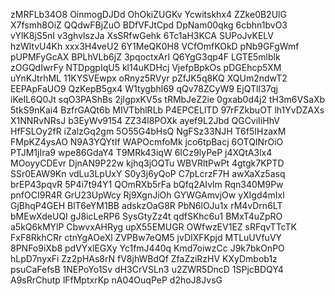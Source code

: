 zMRFLb34O8
OinmogDJDd
OhOkiZUGKv
Ycwitskhx4
ZZke0B2UlG
X7fsmh8OiZ
QQdwFBjZuO
BDfVFJtCpd
DpNam00qkg
6cbhn1bvO3
vYlK8jS5nI
v3ghvlszJa
XsSRfwGehk
6Tc1aH3KCA
SUPoJvKELV
hzWltvU4Kh
xxx3H4veU2
6Y1MeQK0H8
VCfOmfKOkD
pNb9GFgWmf
pUPMFyGcAX
BPLhVLb6jZ
3pqoctxArI
Q6YgG3qp4F
LGTE5mlblk
zOGQdIwrFy
NTDpgpIqU5
kl14uKDHcj
VjefpBpkOs
pDGEhcp5XM
uYnKJtrhML
11KYSVEwpx
oRnyz5RVyr
pZfJK5q8KQ
XQUm2ndwT2
EEPApFaUO9
QzKepB5gx4
W1tygbhl69
qQv78ZCyW9
EjQTlI37qj
iKeIL6Q0Jt
sqO3PAShBs
2jIgpxKV5s
tRMbJeZ2ie
0gxab0d4j2
tH3m6VSaXb
5tkS9nKai4
BzfrGAQt6b
MIVTbhlRLb
P4EPCELlTD
97rFZkbuOT
lh1YvDZAXs
X1NNRvNRsJ
b3EyWv9154
ZZ34l8POXk
ayef9L2Jbd
QGCviIiHhV
HfFSLOy2fR
iZalzGq2gm
5O55G4bHsQ
NgFSz33NJH
T6f5IHzaxM
FMpKZ4ysAO
N9A3YQYtIf
WAPOcmfoMk
jco6tpBacj
6OTQINrOiO
PTJM1jIra9
wpe86GdaY4
T9MRk43iqW
6ICz9lyPeP
j4XQtA3lx4
MOoyyCDEvr
DjnAN9P22w
kjhq3jOQTu
WBVRltPwPt
4gtgk7KPTD
SSr0EAW9Kn
vdLu3LpUxY
S0y3j6yQoP
C7pLcrzF7H
awXaXz5asq
brEP43pqvR
5P4i7t94Y1
QOmRXb5rFa
bQfq2AIvlm
Rqn340M9Pw
pnfOCI9R4R
GrU23UpWcy
Rj9XgnJiOh
GYWGAmvjOw
yXIgd4mIxl
GjBhqP4GEH
BlT6eYM1BB
adskzOaG8R
PbN6lOJu1x
rM4vDrn6LT
bMEwXdeUQI
gJ8icLeRP6
SysGtyZz4t
qdfSKhc6u1
BMxT4uZpRO
a5kQ6kMYlP
CbwvxAHRyg
upX55EMUGR
OWfwzEV1EZ
sRFqvTTcTK
FxF8RkhCRr
ctnYgAOeXl
ZVPBw7eQM5
jvDIXFKpjd
MTLuUVfuVY
8PNFo9iXb8
pdVYxlEGXy
Yc1fmJ440q
Kmd7oiwzCc
J9k7bkOnPO
hLpD7nyxFi
Zz2pHAs8rN
fV8jhWBdQf
ZfaZziRzHV
KXyDmbob1z
psuCaFefsB
1NEPoYo1Sv
dH3CrVSLn3
u2ZWR5DncD
1SPjcBDQY4
A9sRrChutp
lFfMptxrKp
nA04OuqPeP
d2hoJ8JvsG

